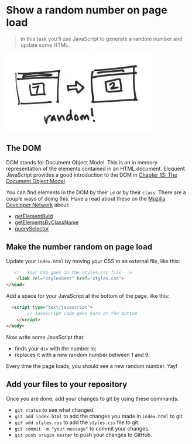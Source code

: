 # Show a random number on page load

> In this task you'll use JavaScript to generate a random number and update some HTML.

![](./img/2.jpg)

## The DOM

DOM stands for Document Object Model. This is an in memory representation of the elements contained in an HTML document. Eloquent JavaScript provides a good introduction to the DOM in [Chapter 13: The Document Object Model](http://eloquentjavascript.net/13_dom.html).

You can find elements in the DOM by their `id` or by their `class`. There are a couple ways of doing this. Have a read about these on the [Mozilla Developer Network](https://developer.mozilla.org/en-US/) about:

* [getElementById](https://developer.mozilla.org/en-US/docs/Web/API/Document/getElementById)
* [getElementsByClassName](https://developer.mozilla.org/en-US/docs/Web/API/Document/getElementsByClassName)
* [querySelector](https://developer.mozilla.org/en-US/docs/Web/API/Document/querySelector)

## Make the number random on page load

Update your `index.html` by moving your CSS to an external file, like this:

```html
   <!-- Your CSS goes in the styles.css file -->
	<link rel="stylesheet" href="styles.css">
</head>
```

Add a space for your JavaScript at the bottom of the page, like this:

```html
  <script type="text/javascript">
		// JavaScript code goes here at the bottom
	</script>
</body>
```

Now write some JavaScript that:

* finds your `div` with the number in;
* replaces it with a new random number between 1 and 9.

Every time the page loads, you should see a new random number. Yay!

## Add your files to your repository

Once you are done, add your changes to git by using these commands:

* `git status` to see what changed.
* `git add index.html` to add the changes you made in `index.html` to git.
* `git add styles.css` to add the `styles.css` file to git.
* `git commit -m "your message"` to commit your changes.
* `git push origin master` to push your changes to GitHub.
